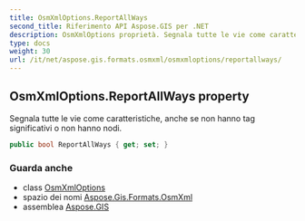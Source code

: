 ```yaml
---
title: OsmXmlOptions.ReportAllWays
second_title: Riferimento API Aspose.GIS per .NET
description: OsmXmlOptions proprietà. Segnala tutte le vie come caratteristiche anche se non hanno tag significativi o non hanno nodi.
type: docs
weight: 30
url: /it/net/aspose.gis.formats.osmxml/osmxmloptions/reportallways/
---
```

## OsmXmlOptions.ReportAllWays property

Segnala tutte le vie come caratteristiche, anche se non hanno tag significativi o non hanno nodi.

```csharp
public bool ReportAllWays { get; set; }
```

### Guarda anche

* class [OsmXmlOptions](../)
* spazio dei nomi [Aspose.Gis.Formats.OsmXml](../../osmxmloptions/)
* assemblea [Aspose.GIS](../../../)


